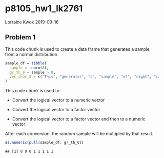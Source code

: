 p8105\_hw1\_lk2761
================
Lorraine Kwok
2019-09-16

## Problem 1

This code chunk is used to create a data frame that generates a sample
from a normal distribution.

``` r
sample_df = tibble(
  sample = rnorm(8),
  gr_th_0 = sample > 0, 
  vec_char_8 = c("This", "generates", "a", "sample", "of", "eight", "random", "numbers")
)
```

This code chunk is used to:

  - Convert the logical vector to a numeric vector

  - Convert the logical vector to a factor vector

  - Convert the logical vector to a factor vector and then to a numeric
    vector

After each conversion, the random sample will be multipled by that
result.

``` r
as.numeric(pull(sample_df, gr_th_0))
```

    ## [1] 0 0 0 1 1 1 1 1
